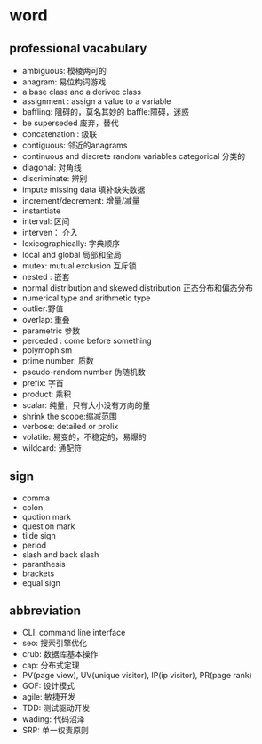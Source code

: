 # word

## professional vacabulary

+ ambiguous: 模棱两可的
+ anagram: 易位构词游戏
+ a base class and a derivec class
+ assignment : assign a value to a variable
+ baffling: 阻碍的，莫名其妙的 baffle:障碍，迷惑
+ be superseded 废弃，替代
+ concatenation : 级联
+ contiguous: 邻近的anagrams
+ continuous and discrete random variables    categorical 分类的
+ diagonal: 对角线
+ discriminate: 辨别
+ impute missing data 填补缺失数据
+ increment/decrement: 增量/减量
+ instantiate
+ interval: 区间
+ interven： 介入
+ lexicographically: 字典顺序
+ local and global 局部和全局
+ mutex: mutual exclusion 互斥锁
+ nested : 嵌套
+ normal distribution and skewed distribution 正态分布和偏态分布
+ numerical type and arithmetic type
+ outlier:野值
+ overlap: 重叠
+ parametric 参数
+ perceded : come before something
+ polymophism
+ prime number: 质数
+ pseudo-random number 伪随机数
+ prefix: 字首
+ product: 乘积
+ scalar: 纯量，只有大小没有方向的量
+ shrink the scope:缩减范围
+ verbose: detailed or prolix
+ volatile: 易变的，不稳定的，易爆的
+ wildcard: 通配符

## sign

+ comma
+ colon
+ quotion mark
+ question mark
+ tilde sign
+ period
+ slash and back slash
+ paranthesis
+ brackets
+ equal sign

## abbreviation

+ CLI: command line interface
+ seo: 搜索引擎优化
+ crub: 数据库基本操作
+ cap: 分布式定理
+ PV(page view), UV(unique visitor), IP(ip visitor), PR(page rank)
+ GOF: 设计模式
+ agile: 敏捷开发
+ TDD: 测试驱动开发
+ wading: 代码沼泽
+ SRP: 单一权责原则